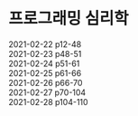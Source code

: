 # 프로그래밍 심리학

2021-02-22 p12-48  
2021-02-23 p48-51  
2021-02-24 p51-61  
2021-02-25 p61-66  
2021-02-26 p66-70  
2021-02-27 p70-104  
2021-02-28 p104-110  
